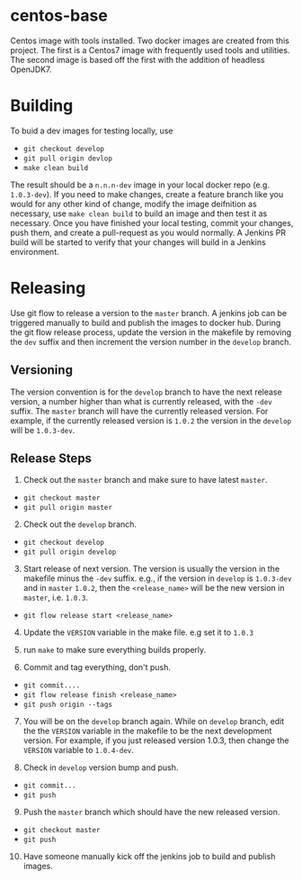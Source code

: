 # centos-base
Centos image with tools installed. Two docker images are created from this project. The first is a Centos7 image with 
frequently used tools and utilities. The second image is based off the first with the addition of headless OpenJDK7.

# Building
To buid a dev images for testing locally, use 
  * `git checkout develop` 
  * `git pull origin devlop`
  * `make clean build`

The result should be a `n.n.n-dev` image in your local docker repo (e.g. `1.0.3-dev`).   If you need to make changes, create
a feature branch like you would for any other kind of change, modify the image deifnition as necessary, use `make clean build` to
build an image and then test it as necessary.   Once you have finished your local testing, commit your changes, push them,
and create a pull-request as you would normally. A Jenkins PR build will be started to verify that your changes will build in
a Jenkins environment.

# Releasing
Use git flow to release a version to the `master` branch. A jenkins job can be triggered manually to build and publish the
images to docker hub.  During the git flow release process, update the version in the makefile by removing the `dev`
suffix and then increment the version number in the `develop` branch.

## Versioning  

The version convention is for the `develop` branch to have the next release version, a number higher than what is
 currently released, with the `-dev` suffix. The `master` branch will have the currently released version.  For 
 example, if the currently released version is `1.0.2` the version in the `develop` will be `1.0.3-dev`. 

## Release Steps

1. Check out the `master` branch and make sure to have latest `master`.
  * `git checkout master` 
  * `git pull origin master`

2. Check out the `develop` branch.
  * `git checkout develop`
  * `git pull origin develop`

3. Start release of next version. The version is usually the version in the makefile minus the `-dev` suffix.  e.g., if the version 
  in `develop` is `1.0.3-dev` and in `master` `1.0.2`, then the 
  `<release_name>` will be the new version in `master`, i.e. `1.0.3`.
  *  `git flow release start <release_name>`

4. Update the `VERSION` variable in the make file. e.g set it to `1.0.3`

5. run `make` to make sure everything builds properly.

6. Commit and tag everything, don't push.
  * `git commit....`
  * `git flow release finish <release_name>`
  * `git push origin --tags`

7. You will be on the `develop` branch again. While on `develop` branch, edit the the `VERSION` variable in the makefile to 
be the next development version. For example, if you just released version 1.0.3, then change the `VERSION` variable to 
`1.0.4-dev`.

8. Check in `develop` version bump and push.
  * `git commit...`
  * `git push`

9. Push the `master` branch which should have the new released version.
  * `git checkout master`
  * `git push`
  
10. Have someone manually kick off the jenkins job to build and publish images.


